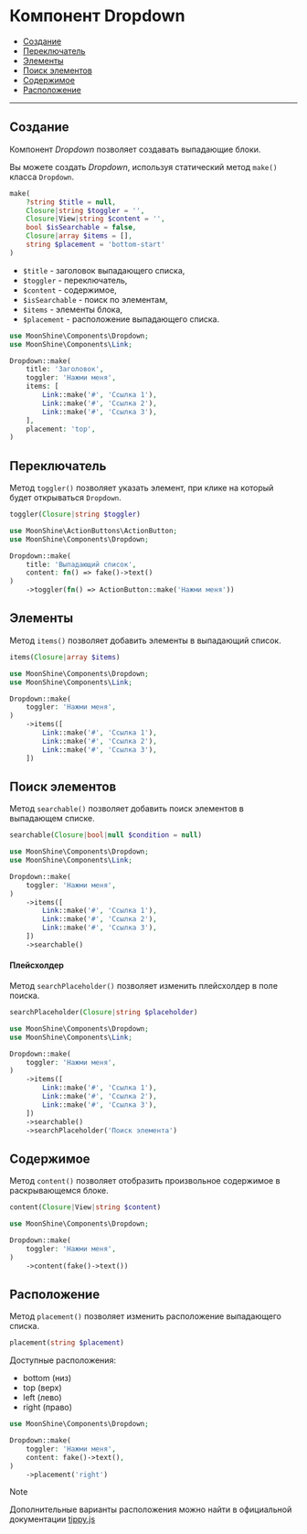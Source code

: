 # Компонент Dropdown

- [Создание](#make)
- [Переключатель](#toggler)
- [Элементы](#items)
- [Поиск элементов](#search-item)
- [Содержимое](#content)
- [Расположение](#placement)

---

<a name="make"></a> 
## Создание

Компонент *Dropdown* позволяет создавать выпадающие блоки.

Вы можете создать *Dropdown*, используя статический метод `make()` класса `Dropdown`.

```php
make(
    ?string $title = null,
    Closure|string $toggler = '',
    Closure|View|string $content = '',
    bool $isSearchable = false,
    Closure|array $items = [],
    string $placement = 'bottom-start'
)
```

- `$title` - заголовок выпадающего списка,
- `$toggler` - переключатель,
- `$content` - содержимое,
- `$isSearchable` - поиск по элементам,
- `$items` - элементы блока,
- `$placement` - расположение выпадающего списка.

```php
use MoonShine\Components\Dropdown;
use MoonShine\Components\Link;

Dropdown::make(
    title: 'Заголовок',
    toggler: 'Нажми меня',
    items: [
        Link::make('#', 'Ссылка 1'),
        Link::make('#', 'Ссылка 2'),
        Link::make('#', 'Ссылка 3'),
    ],
    placement: 'top',
)
```

<a name="toggler"></a> 
## Переключатель

Метод `toggler()` позволяет указать элемент, при клике на который будет открываться `Dropdown`.

```php
toggler(Closure|string $toggler)
```

```php
use MoonShine\ActionButtons\ActionButton;
use MoonShine\Components\Dropdown;

Dropdown::make(
    title: 'Выпадающий список',
    content: fn() => fake()->text()
)
    ->toggler(fn() => ActionButton::make('Нажми меня'))

```

<a name="items"></a> 
## Элементы

Метод `items()` позволяет добавить элементы в выпадающий список.

```php
items(Closure|array $items)
```

```php
use MoonShine\Components\Dropdown;
use MoonShine\Components\Link;

Dropdown::make(
    toggler: 'Нажми меня',
)
    ->items([
        Link::make('#', 'Ссылка 1'),
        Link::make('#', 'Ссылка 2'),
        Link::make('#', 'Ссылка 3'),
    ])
```

<a name="search-item"></a> 
## Поиск элементов

Метод `searchable()` позволяет добавить поиск элементов в выпадающем списке.

```php
searchable(Closure|bool|null $condition = null)
```

```php
use MoonShine\Components\Dropdown;
use MoonShine\Components\Link;

Dropdown::make(
    toggler: 'Нажми меня',
)
    ->items([
        Link::make('#', 'Ссылка 1'),
        Link::make('#', 'Ссылка 2'),
        Link::make('#', 'Ссылка 3'),
    ])
    ->searchable()
```

#### Плейсхолдер

Метод `searchPlaceholder()` позволяет изменить плейсхолдер в поле поиска.

```php
searchPlaceholder(Closure|string $placeholder)
```

```php
use MoonShine\Components\Dropdown;
use MoonShine\Components\Link;

Dropdown::make(
    toggler: 'Нажми меня',
)
    ->items([
        Link::make('#', 'Ссылка 1'),
        Link::make('#', 'Ссылка 2'),
        Link::make('#', 'Ссылка 3'),
    ])
    ->searchable()
    ->searchPlaceholder('Поиск элемента')
```

<a name="content"></a> 
## Содержимое

Метод `content()` позволяет отобразить произвольное содержимое в раскрывающемся блоке.

```php
content(Closure|View|string $content)
```

```php
use MoonShine\Components\Dropdown;

Dropdown::make(
    toggler: 'Нажми меня',
)
    ->content(fake()->text())
```

<a name="placement"></a> 
## Расположение

Метод `placement()` позволяет изменить расположение выпадающего списка.

```php
placement(string $placement)
```

Доступные расположения:

- bottom (низ)
- top (верх)
- left (лево)
- right (право)

```php
use MoonShine\Components\Dropdown;

Dropdown::make(
    toggler: 'Нажми меня',
    content: fake()->text(),
)
    ->placement('right')
```

> [!NOTE]
> Дополнительные варианты расположения можно найти в официальной документации [tippy.js](https://atomiks.github.io/tippyjs/v6/all-props/#placement)
